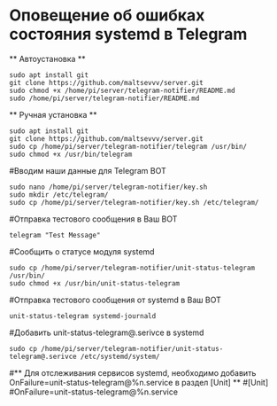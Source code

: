 # Оповещение об ошибках состояния systemd в Telegram

** Автоустановка **

    sudo apt install git
    git clone https://github.com/maltsevvv/server.git
    sudo chmod +x /home/pi/server/telegram-notifier/README.md
    sudo /home/pi/server/telegram-notifier/README.md
    
** Ручная установка **

    sudo apt install git
    git clone https://github.com/maltsevvv/server.git
    sudo cp /home/pi/server/telegram-notifier/telegram /usr/bin/
    sudo chmod +x /usr/bin/telegram

#Вводим наши данные для Telegram BOT

    sudo nano /home/pi/server/telegram-notifier/key.sh
    sudo mkdir /etc/telegram/
    sudo cp /home/pi/server/telegram-notifier/key.sh /etc/telegram/

#Отправка тестового сообщения в Ваш BOT

    telegram "Test Message"

#Cообщить о статусе модуля systemd

    sudo cp /home/pi/server/telegram-notifier/unit-status-telegram /usr/bin/
    sudo chmod +x /usr/bin/unit-status-telegram

#Отправка тестового сообщения от systemd в Ваш BOT

    unit-status-telegram systemd-journald

#Добавить unit-status-telegram@.serivce в systemd

    sudo cp /home/pi/server/telegram-notifier/unit-status-telegram@.serivce /etc/systemd/system/


#** Для отслеживания сервисов systemd, необходимо добавить OnFailure=unit-status-telegram@%n.service в раздел [Unit] **
#[Unit]
#OnFailure=unit-status-telegram@%n.service
